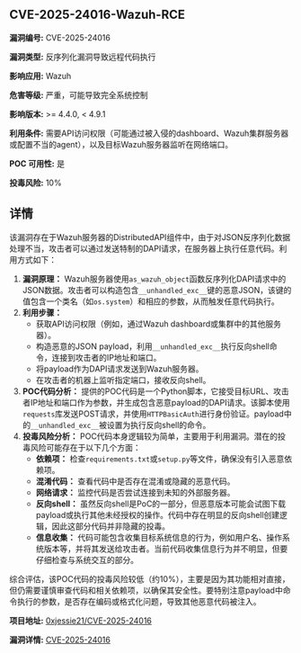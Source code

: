 ## CVE-2025-24016-Wazuh-RCE

**漏洞编号:** CVE-2025-24016

**漏洞类型:** 反序列化漏洞导致远程代码执行

**影响应用:** Wazuh

**危害等级:** 严重，可能导致完全系统控制

**影响版本:** >= 4.4.0, < 4.9.1

**利用条件:** 需要API访问权限（可能通过被入侵的dashboard、Wazuh集群服务器或配置不当的agent），以及目标Wazuh服务器监听在网络端口。

**POC 可用性:** 是

**投毒风险:** 10%

## 详情

该漏洞存在于Wazuh服务器的DistributedAPI组件中，由于对JSON反序列化数据处理不当，攻击者可以通过发送特制的DAPI请求，在服务器上执行任意代码。利用方式如下：

1.  **漏洞原理：**  Wazuh服务器使用`as_wazuh_object`函数反序列化DAPI请求中的JSON数据。攻击者可以构造包含`__unhandled_exc__`键的恶意JSON，该键的值包含一个类名（如`os.system`）和相应的参数，从而触发任意代码执行。
2.  **利用步骤：**
    *   获取API访问权限（例如，通过Wazuh dashboard或集群中的其他服务器）。
    *   构造恶意的JSON payload，利用`__unhandled_exc__`执行反向shell命令，连接到攻击者的IP地址和端口。
    *   将payload作为DAPI请求发送到Wazuh服务器。
    *   在攻击者的机器上监听指定端口，接收反向shell。
3.  **POC代码分析：**  提供的POC代码是一个Python脚本，它接受目标URL、攻击者IP地址和端口作为参数，并生成包含恶意payload的DAPI请求。该脚本使用`requests`库发送POST请求，并使用`HTTPBasicAuth`进行身份验证。payload中的`__unhandled_exc__`被设置为执行反向shell的命令。
4.  **投毒风险分析：**  POC代码本身逻辑较为简单，主要用于利用漏洞。潜在的投毒风险可能存在于以下几个方面：
    *   **依赖项：**  检查`requirements.txt`或`setup.py`等文件，确保没有引入恶意依赖项。
    *   **混淆代码：**  查看代码中是否存在混淆或隐藏的恶意代码。
    *   **网络请求：**  监控代码是否尝试连接到未知的外部服务器。
    *   **反向shell：** 虽然反向shell是PoC的一部分，但恶意版本可能会试图下载payload或执行其他未经授权的操作。代码中存在明显的反向shell创建逻辑，因此这部分代码并非隐藏的投毒。
    *   **信息收集：**  代码可能包含收集目标系统信息的行为，例如用户名、操作系统版本等，并将其发送给攻击者。当前代码收集信息行为并不明显，但要仔细检查与系统交互的部分。

  综合评估，该POC代码的投毒风险较低（约10%），主要是因为其功能相对直接，但仍需要谨慎审查代码和相关依赖项，以确保其安全性。要特别注意payload中命令执行的参数，是否存在编码或格式化问题，导致其他恶意代码被注入。

**项目地址:** [0xjessie21/CVE-2025-24016](https://github.com/0xjessie21/CVE-2025-24016)

**漏洞详情:** [CVE-2025-24016](https://nvd.nist.gov/vuln/detail/CVE-2025-24016)